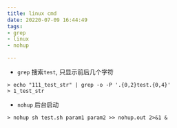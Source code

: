 ```yaml
---
title: linux cmd
date: 20220-07-09 16:44:49
tags: 
- grep
- linux
- nohup

---
```


- `grep` 搜索`test`, 只显示前后几个字符

```shell
> echo "111_test_str" | grep -o -P '.{0,2}test.{0,4}'
> 1_test_str
```

- `nohup` 后台启动

```shell
> nohup sh test.sh param1 param2 >> nohup.out 2>&1 &
```

